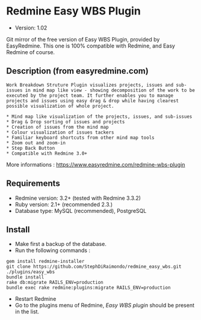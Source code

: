 # Redmine Easy WBS Plugin
* Version: 1.02

Git mirror of the free version of Easy WBS Plugin, provided by EasyRedmine. This one is 100% compatible with Redmine, and Easy Redmine of course.

## Description (from easyredmine.com)
```
Work Breakdown Struture Plugin visualizes projects, issues and sub-issues in mind map like view - showing decomposition of the work to be executed by the project team. It further enables you to manage projects and issues using easy drag & drop while having clearest possible visualization of whole project. 

* Mind map like visualization of the projects, issues, and sub-issues
* Drag & Drop sorting of issues and projects
* Creation of issues from the mind map
* Colour visualization of issues tackers
* Familiar keyboard shortcuts from other mind map tools
* Zoom out and zoom-in
* Step Back Button
* Compatible with Redmine 3.0+ 
```
More informations : https://www.easyredmine.com/redmine-wbs-plugin

## Requirements
* Redmine version: 3.2+ (tested with Redmine 3.3.2)
* Ruby version: 2.1+ (recommended 2.3.)
* Database type: MySQL (recommended), PostgreSQL

## Install

* Make first a backup of the database.
* Run the following commands :
```
gem install redmine-installer
git clone https://github.com/StephDiRaimondo/redmine_easy_wbs.git ./plugins/easy_wbs
bundle install
rake db:migrate RAILS_ENV=production
bundle exec rake redmine:plugins:migrate RAILS_ENV=production
```
* Restart Redmine
* Go to the plugins menu of Redmine, *Easy WBS plugin* should be present in the list.
